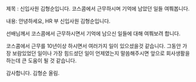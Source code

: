 제목 :
신입사원 김형순입니다. 코스콤에서 근무하시며 기억에 남았던 일들 여쭤봅니다.


내용:
안녕하세요, HR 부 신입사원 김형순입니다.

선배님께서 코스콤에서 근무하시면서 기억에 남으신 일들에 대해 여쭤보려 합니다.

코스콤에서 근무를 10년이상 하시면서 여러가지 일이 있으셨을것 같습니다.
그동안 가장 보람있었던 일이나 가장 힘드셨던 일이 언제였는지 말씀해주시면 
앞으로 회사생활을 하는데 큰 도움이 될 것 같습니다.


감사합니다.
김형순 올림.
